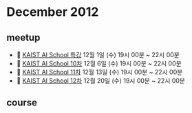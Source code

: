# December 2012

## meetup

* :paw_prints: [KAIST AI School 특강](https://onoffmix.com/event/112893) 12월 1일 (수) 19시 00분 ~ 22시 00분
* :paw_prints: [KAIST AI School 10차](https://onoffmix.com/event/112893) 12월 6일 (수) 19시 00분 ~ 22시 00분
* :paw_prints: [KAIST AI School 11차](https://onoffmix.com/event/112893) 12월 13일 (수) 19시 00분 ~ 22시 00분
* :paw_prints: [KAIST AI School 12차](https://onoffmix.com/event/112893) 12월 20일 (수) 19시 00분 ~ 22시 00분

## course

